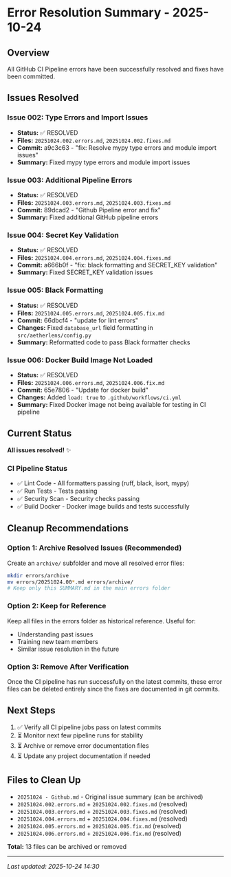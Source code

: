 # Error Resolution Summary - 2025-10-24

## Overview
All GitHub CI Pipeline errors have been successfully resolved and fixes have been committed.

## Issues Resolved

### Issue 002: Type Errors and Import Issues
- **Status:** ✅ RESOLVED
- **Files:** `20251024.002.errors.md`, `20251024.002.fixes.md`
- **Commit:** a9c3c63 - "fix: Resolve mypy type errors and module import issues"
- **Summary:** Fixed mypy type errors and module import issues

### Issue 003: Additional Pipeline Errors
- **Status:** ✅ RESOLVED
- **Files:** `20251024.003.errors.md`, `20251024.003.fixes.md`
- **Commit:** 89dcad2 - "Github Pipeline error and fix"
- **Summary:** Fixed additional GitHub pipeline errors

### Issue 004: Secret Key Validation
- **Status:** ✅ RESOLVED
- **Files:** `20251024.004.errors.md`, `20251024.004.fixes.md`
- **Commit:** a666b0f - "fix: black formatting and SECRET_KEY validation"
- **Summary:** Fixed SECRET_KEY validation issues

### Issue 005: Black Formatting
- **Status:** ✅ RESOLVED
- **Files:** `20251024.005.errors.md`, `20251024.005.fix.md`
- **Commit:** 66dbcf4 - "update for lint errors"
- **Changes:** Fixed `database_url` field formatting in `src/aetherlens/config.py`
- **Summary:** Reformatted code to pass Black formatter checks

### Issue 006: Docker Build Image Not Loaded
- **Status:** ✅ RESOLVED
- **Files:** `20251024.006.errors.md`, `20251024.006.fix.md`
- **Commit:** 65e7806 - "Update for docker build"
- **Changes:** Added `load: true` to `.github/workflows/ci.yml`
- **Summary:** Fixed Docker image not being available for testing in CI pipeline

## Current Status

**All issues resolved!** ✨

### CI Pipeline Status
- ✅ Lint Code - All formatters passing (ruff, black, isort, mypy)
- ✅ Run Tests - Tests passing
- ✅ Security Scan - Security checks passing
- ✅ Build Docker - Docker image builds and tests successfully

## Cleanup Recommendations

### Option 1: Archive Resolved Issues (Recommended)
Create an `archive/` subfolder and move all resolved error files:
```bash
mkdir errors/archive
mv errors/20251024.00*.md errors/archive/
# Keep only this SUMMARY.md in the main errors folder
```

### Option 2: Keep for Reference
Keep all files in the errors folder as historical reference. Useful for:
- Understanding past issues
- Training new team members
- Similar issue resolution in the future

### Option 3: Remove After Verification
Once the CI pipeline has run successfully on the latest commits, these error files can be deleted entirely since the fixes are documented in git commits.

## Next Steps

1. ✅ Verify all CI pipeline jobs pass on latest commits
2. ⏳ Monitor next few pipeline runs for stability
3. ⏳ Archive or remove error documentation files
4. ⏳ Update any project documentation if needed

## Files to Clean Up

- `20251024 - Github.md` - Original issue summary (can be archived)
- `20251024.002.errors.md` + `20251024.002.fixes.md` (resolved)
- `20251024.003.errors.md` + `20251024.003.fixes.md` (resolved)
- `20251024.004.errors.md` + `20251024.004.fixes.md` (resolved)
- `20251024.005.errors.md` + `20251024.005.fix.md` (resolved)
- `20251024.006.errors.md` + `20251024.006.fix.md` (resolved)

**Total:** 13 files can be archived or removed

---
*Last updated: 2025-10-24 14:30*
